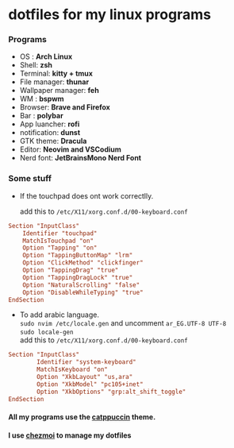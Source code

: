 # dotfiles for my linux programs

### Programs

- OS : **Arch Linux**
- Shell: **zsh**
- Terminal: **kitty + tmux**
- File manager: **thunar**
- Wallpaper manager: **feh**
- WM : **bspwm**
- Browser: **Brave and Firefox**
- Bar : **polybar**
- App luancher: **rofi**
- notification: **dunst**
- GTK theme: **Dracula**
- Editor: **Neovim and VSCodium**
- Nerd font: **JetBrainsMono Nerd Font**

### Some stuff

- If the touchpad does ont work correctlly.

  add this to `/etc/X11/xorg.conf.d/00-keyboard.conf`

```conf
Section "InputClass"
    Identifier "touchpad"
    MatchIsTouchpad "on"
    Option "Tapping" "on"
    Option "TappingButtonMap" "lrm"
    Option "ClickMethod" "clickfinger"
    Option "TappingDrag" "true"
    Option "TappingDragLock" "true"
    Option "NaturalScrolling" "false"
    Option "DisableWhileTyping" "true"
EndSection

```

- To add arabic language.  
  `sudo nvim /etc/locale.gen` and uncomment `ar_EG.UTF-8 UTF-8`  
  `sudo locale-gen`  
  add this to `/etc/X11/xorg.conf.d/00-keyboard.conf`

```conf
Section "InputClass"
        Identifier "system-keyboard"
        MatchIsKeyboard "on"
        Option "XkbLayout" "us,ara"
        Option "XkbModel" "pc105+inet"
        Option "XkbOptions" "grp:alt_shift_toggle"
EndSection

```

#### All my programs use the [catppuccin](https://github.com/catppuccin/catppuccin) theme.

#### I use [chezmoi](https://www.chezmoi.io/) to manage my dotfiles
